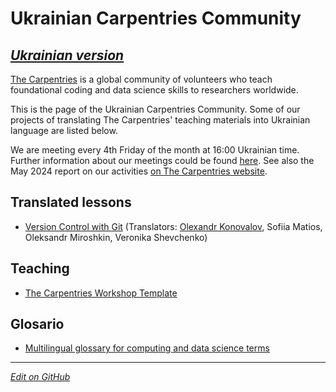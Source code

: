 #  Ukrainian Carpentries Community

[*Ukrainian version*](https://ukrainian-carpentries.github.io/)
---------

[The Carpentries](https://carpentries.org/) is a global community of volunteers who teach 
foundational coding and data science skills to researchers worldwide.

This is the page of the Ukrainian Carpentries Community. Some of our projects of translating
The Carpentries' teaching materials into Ukrainian language are listed below.

We are meeting every 4th Friday of the month at 16:00 Ukrainian time.
Further information about our meetings could be found [here](https://hackmd.io/drNoAPc5QpqH4nWm71YJkg?view).
See also the May 2024 report on our activities [on The Carpentries website](https://carpentries.org/blog/2024/05/software-carpentries-translation-efforts-in-ukrainian/).

## Translated lessons

- [Version Control with Git](https://ukrainian-carpentries.github.io/git-novice/)  (Translators: [Olexandr Konovalov](https://olexandr-konovalov.github.io/), Sofiia Matios, Oleksandr Miroshkin, Veronika Shevchenko) 

## Teaching

- [The Carpentries Workshop Template](https://ukrainian-carpentries.github.io/workshop-template/)
  
## Glosario

- [Multilingual glossary for computing and data science terms](https://glosario.carpentries.org/uk/)

---------

[*Edit on GitHub*](https://github.com/ukrainian-carpentries/ukrainian-carpentries.github.io/edit/main/en/README.md)
